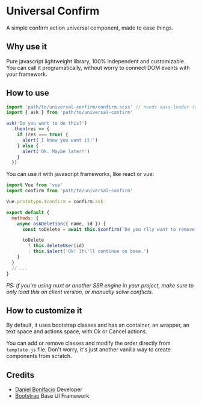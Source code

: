 # Universal Confirm

A simple confirm action universal component, made to ease things.

## Why use it

Pure javascript lightweight library, 100% independent and customizable. You can call it programatically, without worry to connect DOM events with your framework.

## How to use

``` js
import 'path/to/universal-confirm/confirm.scss' // needs sass-loader (or use .css version)
import { ask } from 'path/to/universal-confirm'

ask('Do you want to do this?')
  .then(res => {
    if (res === true) {
      alert('I knew you want it!')
    } else {
      alert('Ok. Maybe later!')
    }
  })
```

You can use it with javascript frameworks, like react or vue:

``` js
import Vue from 'vue'
import confirm from 'path/to/universal-confirm'

Vue.prototype.$confirm = confirm.ask
```

``` js
export default {
  methods: {
    async askDeletion({ name, id }) {
      const toDelete = await this.$confirm(`Do you rlly want to remove ${name} from users list?`)

      toDelete
        ? this.deleteUser(id)
        : this.$alert('Ok! It\'ll continue on base.')
    }
  }
  // ...
}
```

*PS: If you're using nuxt or another SSR engine in your project, make sure to only load this on client version, or manually solve conflicts.*

## How to customize it

By default, it uses bootstrap classes and has an container, an wrapper, an text space and actions space, with Ok or Cancel actions.

You can add or remove classes and modify the order directly from `template.js` file. Don't worry, it's just another vanilla way to create components from scratch.

## Credits

- [Daniel Bonifacio](https://danielbonifacio.com.br) Developer
- [Bootstrap](https://getbootstrap.com/) Base UI Framework

